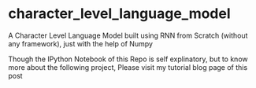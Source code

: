 # character_level_language_model
A Character Level Language Model built using RNN from Scratch (without any framework), just with the help of Numpy

Though the  IPython Notebook of this Repo is self explinatory, but to know more about the following project, Please visit my tutorial blog page of this post 
